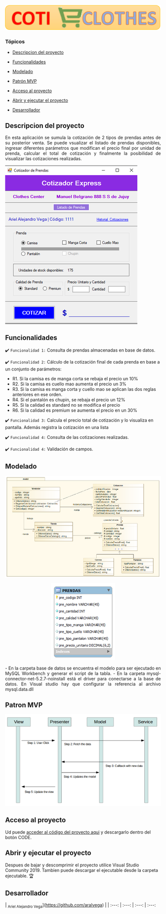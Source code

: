 ![logo_GlicoCare](https://github.com/aralvega/VentaRopaMayorista/blob/main/imagenes/COTIZADOR.png)

### Tópicos 

- [Descripcion del proyecto](#descripcion-del-proyecto)

- [Funcionalidades](#funcionalidades)

- [Modelado](#modelado)

- [Patrón MVP](#patron-mvp)

- [Acceso al proyecto](#acceso-al-proyecto)

- [Abrir y ejecutar el proyecto](#abrir-y-ejecutar-el-proyecto)

- [Desarrollador](#desarrollador)

## Descripcion del proyecto 

<p align="justify">
 En esta aplicación se sumula la cotización de 2 tipos de prendas antes de su posterior venta. Se puede vsualizar el listado de prendas disponibles, ingresar diferentes parámetros que modifican el precio final por unidad de prenda, calcular el total de cotización y finalmente la posibilidad de visualizar las cotizaciones realizadas.

![Pantalla de la aplicacion.](https://github.com/aralvega/VentaRopaMayorista/blob/main/imagenes/aplicacion.png)
</p>

## Funcionalidades

:heavy_check_mark: `Funcionalidad 1:` Consulta de prendas almacenadas en base de datos.

:heavy_check_mark: `Funcionalidad 2:` Cálculo de la cotización final de cada prenda en base a un conjunto de parámetros:
- R1. Si la camisa es de manga corta se rebaja el precio un 10%
- R2. Si la camisa es cuello mao aumenta el precio un 3%
- R3. Si la camisa es manga corta y cuello mao se aplican las dos reglas anteriores en ese orden.
- R4. Si el pantalón es chupin, se rebaja el precio un 12%
- R5. Si la calidad es standard no se modifica el precio
- R6. Si la calidad es premium se aumenta el precio en un 30%

:heavy_check_mark: `Funcionalidad 3:` Calcula el precio total de cotización y lo visualiza en pantalla. Además registra la cotización en una lista

:heavy_check_mark: `Funcionalidad 4:` Consulta de las cotizaciones realizadas.

:heavy_check_mark: `Funcionalidad 4:` Validación de campos.

## Modelado

<div align="center">

![Diagrama de clases](https://github.com/aralvega/VentaRopaMayorista/blob/main/imagenes/DiagramaClases.png)

  </div>
  
<div align="center">

![Modelo físico de base de datos](https://github.com/aralvega/VentaRopaMayorista/blob/main/base%20de%20datos/diagrama%20fisico.png)

  </div>
  
 <p align="justify">
 - En la carpeta base de datos se encuentra el modelo para ser ejecutado en MySQL Workbench y generar el script de la tabla.
 - En la carpeta mysql-connector-net-5.2.7-noinstall está el driver para conectarse a la base de datos. En Visual studio hay que configurar la referencia al archivo mysql.data.dll

###

## Patron MVP

</div>
  
<div align="center">

![Patrón MVP](https://github.com/aralvega/VentaRopaMayorista/blob/main/imagenes/patronMVPS.png)

  </div>

###

## Acceso al proyecto

Ud puede [acceder al código del proyecto aqui](https://github.com/aralvega/VentaRopaMayorista.git) y descargarlo dentro del botón CODE.

## Abrir y ejecutar el proyecto

Despues de bajar y descomprimir el proyecto utilice Visual Studio Community 2019.
Tambien puede descargar el ejecutable desde la carpeta ejecutable. 🏆 

## Desarrollador

| <sub>Ariel Alejandro Vega</sub>](https://github.com/aralvega) |
| :---: | :---: | :---: | :---: 
